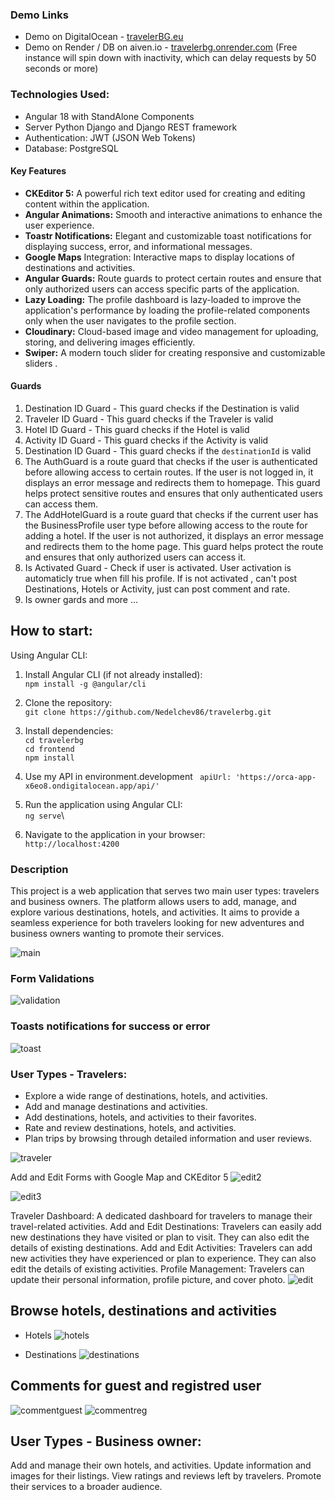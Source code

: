 ### Demo Links

- Demo on DigitalOcean - <a href="https://travelerbg.eu/" target="_blank">travelerBG.eu</a>
- Demo on Render / DB on aiven.io - <a href="https://travelerbg.onrender.com/" target="_blank">travelerbg.onrender.com</a>    (Free instance will spin down with inactivity, which can delay requests by 50 seconds or more)

### Technologies Used:
- Angular 18 with StandAlone Components 
- Server Python Django and Django REST framework
- Authentication: JWT (JSON Web Tokens)
- Database: PostgreSQL
  
#### Key Features
  - __CKEditor 5:__ A powerful rich text editor used for creating and editing content within the application.
  - __Angular Animations:__ Smooth and interactive animations to enhance the user experience.
  - __Toastr Notifications:__ Elegant and customizable toast notifications for displaying success, error, and informational messages.
  - __Google Maps__ Integration: Interactive maps to display locations of destinations and activities.
  - __Angular Guards:__ Route guards to protect certain routes and ensure that only authorized users can access specific parts of the application.
  - __Lazy Loading:__ The profile dashboard is lazy-loaded to improve the application's performance by loading the profile-related components only when the user navigates to the profile section.
  - __Cloudinary:__ Cloud-based image and video management for uploading, storing, and delivering images efficiently.
  - __Swiper:__ A modern touch slider for creating responsive and customizable sliders .

#### Guards

 1.  Destination ID Guard - This guard checks if the Destination is valid
 2.  Traveler ID Guard - This guard checks if the Traveler is valid
 3.  Hotel ID Guard - This guard checks if the Hotel is valid
 4.  Activity ID Guard - This guard checks if the Activity is valid
 5.  Destination ID Guard - This guard checks if the `destinationId` is valid
 6. The AuthGuard is a route guard that checks if the user is authenticated before allowing access to certain routes. If the user is not logged in, it displays an error message and redirects them to homepage. This guard helps protect sensitive routes and ensures that only authenticated users can access them.
 7. The AddHotelGuard is a route guard that checks if the current user has the BusinessProfile user type before allowing access to the route for adding a hotel. If the user is not authorized, it displays an error message and redirects them to the home page. This guard helps protect the route and ensures that only authorized users can access it.
 8. Is Activated Guard - Check if user is activated. User activation is automaticly true when fill his profile. If is not activated , can't post Destinations, Hotels or Activity, just can post comment and rate.
 9. Is owner gards and more ...

   ## How to start:
Using Angular CLI:

1. Install Angular CLI (if not already installed):\
```npm install -g @angular/cli```

2. Clone the repository:\
```git clone https://github.com/Nedelchev86/travelerbg.git```

3. Install dependencies:\
```cd travelerbg```\
```cd frontend```\
```npm install```

4. Use my API in environment.development
  ```  apiUrl: 'https://orca-app-x6eo8.ondigitalocean.app/api/' ```

6. Run the application using Angular CLI:\
```ng serve```\

7. Navigate to the application in your browser:\
```http://localhost:4200```



### Description
This project is a web application that serves two main user types: travelers and business owners. The platform allows users to add, manage, and explore various destinations, hotels, and activities. It aims to provide a seamless experience for both travelers looking for new adventures and business owners wanting to promote their services.

![main](https://github.com/user-attachments/assets/91a8260f-427b-4f2b-9658-9d2de4cf6996)


### Form Validations
![validation](https://github.com/user-attachments/assets/cb827009-2bd6-49fa-be3a-88b11633443e)

### Toasts notifications for success or error
![toast](https://github.com/user-attachments/assets/fb3373c6-3b28-4cb7-bbd2-944ee94fbf06)




### User Types - Travelers:

- Explore a wide range of destinations, hotels, and activities.
- Add and manage destinations and activities.
- Add destinations, hotels, and activities to their favorites.
- Rate and review destinations, hotels, and activities.
- Plan trips by browsing through detailed information and user reviews.

![traveler](https://github.com/user-attachments/assets/715ffa35-9a8f-4113-814b-ae1f84a42961)

Add and Edit Forms with Google Map and CKEditor 5 
![edit2](https://github.com/user-attachments/assets/001fd88d-97cf-4011-8340-f84705dd0e9e)

![edit3](https://github.com/user-attachments/assets/ba0dae6a-ed3c-49b6-b51a-adc081555006)




Traveler Dashboard: 
  A dedicated dashboard for travelers to manage their travel-related activities.
  Add and Edit Destinations: Travelers can easily add new destinations they have visited or plan to visit. They can also edit the details of existing destinations.
  Add and Edit Activities: Travelers can add new activities they have experienced or plan to experience. They can also edit the details of existing activities.
  Profile Management: Travelers can update their personal information, profile picture, and cover photo.
![edit](https://github.com/user-attachments/assets/b5171331-860e-40a9-b0ae-35d2830efde6)


## Browse hotels, destinations and activities
- Hotels
  ![hotels](https://github.com/user-attachments/assets/9ce47b3a-ffe1-41b1-bbca-2ba3b1204895)

- Destinations
  ![destinations](https://github.com/user-attachments/assets/353dd9fc-481d-472b-b44d-2b94a44c2d99)

## Comments for guest and registred user
![commentguest](https://github.com/user-attachments/assets/7e0842ee-fa5c-4195-909f-e4fd450c4830)
![commentreg](https://github.com/user-attachments/assets/1ba02579-b098-4614-8475-3f865a922af3)



## User Types - Business owner:

Add and manage their own  hotels, and activities.
Update information and images for their listings.
View ratings and reviews left by travelers.
Promote their services to a broader audience.



